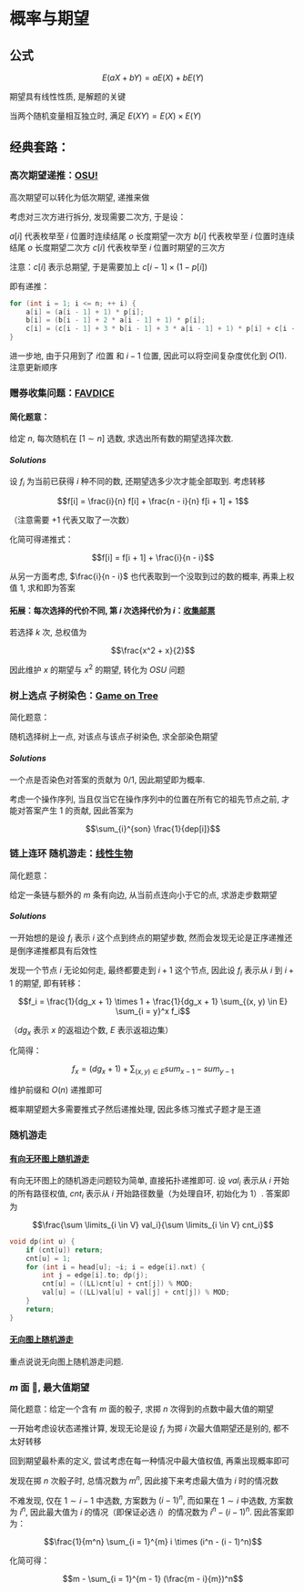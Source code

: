 # 概率与期望

## 公式

$$E(aX + bY) = a E(X) + b E(Y)$$

期望具有线性性质, 是解题的关键

当两个随机变量相互独立时, 满足 $E(XY) = E(X) \times E(Y)$


## 经典套路：

### 高次期望递推：[OSU!](https://www.luogu.com.cn/problem/P1654)

高次期望可以转化为低次期望, 递推来做

考虑对三次方进行拆分, 发现需要二次方, 于是设：

$a[i]$ 代表枚举至 $i$ 位置时连续结尾 $o$ 长度期望一次方
$b[i]$ 代表枚举至 $i$ 位置时连续结尾 $o$ 长度期望二次方
$c[i]$ 代表枚举至 $i$ 位置时期望的三次方

注意：$c[i]$ 表示总期望, 于是需要加上 $c[i - 1] \times (1 - p[i])$

即有递推：

```cpp
for (int i = 1; i <= n; ++ i) {
    a[i] = (a[i - 1] + 1) * p[i];
    b[i] = (b[i - 1] + 2 * a[i - 1] + 1) * p[i];
    c[i] = (c[i - 1] + 3 * b[i - 1] + 3 * a[i - 1] + 1) * p[i] + c[i - 1] * (1 - p[i]);
}
```

进一步地, 由于只用到了 $i$位置 和 $i - 1$ 位置, 因此可以将空间复杂度优化到 $O(1)$. 注意更新顺序

### 赠券收集问题：[FAVDICE](https://www.luogu.com.cn/problem/SP1026)

#### 简化题意：

给定 $n$, 每次随机在 $[1 \sim n]$ 选数, 求选出所有数的期望选择次数. 

#### $Solutions$

设 $f_i$ 为当前已获得 $i$ 种不同的数, 还期望选多少次才能全部取到. 考虑转移

$$f[i] = \frac{i}{n} f[i] + \frac{n - i}{n} f[i + 1] + 1$$

（注意需要 $+ 1$ 代表又取了一次数）

化简可得递推式：

$$f[i] = f[i + 1] + \frac{i}{n - i}$$

从另一方面考虑, $\frac{i}{n - i}$ 也代表取到一个没取到过的数的概率, 再乘上权值 $1$, 求和即为答案


#### 拓展：每次选择的代价不同, 第 $i$ 次选择代价为 $i$：[收集邮票](https://www.luogu.com.cn/problem/P4550)

若选择 $k$ 次, 总权值为 

$$\frac{x^2 + x}{2}$$

因此维护 $x$ 的期望与 $x^2$ 的期望, 转化为 $OSU$ 问题

### 树上选点 子树染色：[Game on Tree](http://codeforces.com/problemset/problem/280/C)

简化题意：

随机选择树上一点, 对该点与该点子树染色, 求全部染色期望

#### $Solutions$ 

一个点是否染色对答案的贡献为 $0 / 1$, 因此期望即为概率. 

考虑一个操作序列, 当且仅当它在操作序列中的位置在所有它的祖先节点之前, 才能对答案产生 $1$ 的贡献, 因此答案为 

$$\sum_{i}^{son} \frac{1}{dep[i]}$$

### 链上连环 随机游走：[线性生物](https://www.luogu.com.cn/problem/P6835)

简化题意：

给定一条链与额外的 $m$ 条有向边, 从当前点连向小于它的点, 求游走步数期望

#### $Solutions$ 

一开始想的是设 $f_i$ 表示 $i$ 这个点到终点的期望步数, 然而会发现无论是正序递推还是倒序递推都具有后效性

发现一个节点 $i$ 无论如何走, 最终都要走到 $i + 1$ 这个节点, 因此设 $f_i$ 表示从 $i$ 到 $i + 1$ 的期望, 即有转移：

$$f_i = \frac{1}{dg_x + 1} \times 1 + \frac{1}{dg_x + 1} \sum_{(x, y) \in E} \sum_{i = y}^x f_i$$

（$dg_x$ 表示 $x$ 的返祖边个数, $E$ 表示返祖边集）

化简得：

$$f_x = (dg_x + 1) + \sum_{(x, y) \in E} sum_{x - 1} - sum_{y - 1}$$

维护前缀和 $O(n)$ 递推即可

概率期望题大多需要推式子然后递推处理, 因此多练习推式子题才是王道

### 随机游走

#### [有向无环图上随机游走](https://www.luogu.com.cn/problem/P6154)

有向无环图上的随机游走问题较为简单, 直接拓扑递推即可. 设 $val_i$ 表示从 $i$ 开始的所有路径权值, $cnt_i$ 表示从 $i$ 开始路径数量（为处理自环, 初始化为 $1$）. 答案即为 

$$\frac{\sum \limits_{i \in V} val_i}{\sum \limits_{i \in V} cnt_i}$$

```cpp
void dp(int u) {
	if (cnt[u]) return;
	cnt[u] = 1;
	for (int i = head[u]; ~i; i = edge[i].nxt) {
		int j = edge[i].to; dp(j);
		cnt[u] = ((LL)cnt[u] + cnt[j]) % MOD;
		val[u] = ((LL)val[u] + val[j] + cnt[j]) % MOD;
	}
	return;
}
```

#### [无向图上随机游走](https://www.luogu.com.cn/problem/P3232)

重点说说无向图上随机游走问题. 



### $m$ 面 🎲, 最大值期望

简化题意：给定一个含有 $m$ 面的骰子, 求掷 $n$ 次得到的点数中最大值的期望

一开始考虑设状态递推计算, 发现无论是设 $f_i$ 为掷 $i$ 次最大值期望还是别的, 都不太好转移

回到期望最朴素的定义, 尝试考虑在每一种情况中最大值权值, 再乘出现概率即可

发现在掷 $n$ 次骰子时, 总情况数为 $m^n$, 因此接下来考虑最大值为 $i$ 时的情况数

不难发现, 仅在 $1 \sim i - 1$ 中选数, 方案数为 $(i - 1)^n$, 而如果在 $1 \sim i$ 中选数, 方案数为 $i^n$, 因此最大值为 $i$ 的情况（即保证必选 $i$）的情况数为 $i^n - (i - 1)^n$. 因此答案即为：

$$\frac{1}{m^n} \sum_{i = 1}^{m} i \times (i^n - (i - 1)^n)$$

化简可得：

$$m - \sum_{i = 1}^{m - 1} (\frac{m - i}{m})^n$$